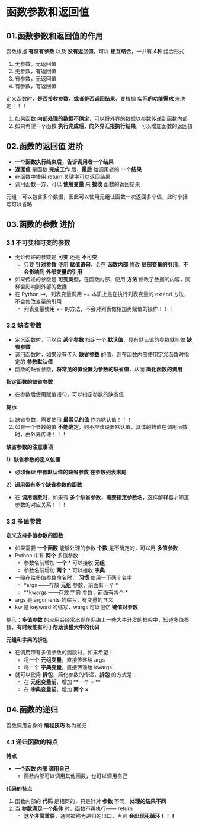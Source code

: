 # 函数参数和返回值

## 01.函数参数和返回值的作用

函数根据 **有没有参数** 以及 **没有返回值**，可以 **相互结合**，一共有 **4种** 组合形式

1. 无参数，无返回值
2. 无参数，有返回值
3. 有参数，无返回值
4. 有参数，有返回值

定义函数时，**是否接收参数，或者是否返回结果**，要根据 **实际的功能需求** 来决定！！！

1. 如果函数 **内部处理的数据不确定**，可以将外界的数据以参数传递到函数内部
2. 如果希望一个函数 **执行完成后，向外界汇报执行结果**，可以增加函数的返回值

## 02.函数的返回值 进阶

- **一个函数执行结束后，告诉调用者一个结果**
- **返回值** 是函数 **完成工作** 后，**最后** 给调用者的 **一个结果**
- 在函数中使用 return 关键字可以返回结果
- 调用函数一方，可以 **使用变量** 来 **接收** 函数的返回结果

元组 - 可以包含多个数据，因此可以使用元组让函数一次返回多个值，此时小括号可以省略

## 03.函数的参数 进阶

### 3.1 不可变和可变的参数

- 无论传递的参数是 **可变** 还是 **不可变**
  - 只要 **针对参数** 使用 **赋值语句**，会在 **函数内部** 修改 **局部变量的引用，不会影响到 外部变量的引用**
- 如果传递的参数是 **可变类型**，在函数内部，使用 **方法** 修改了数据的内容，同样会影响到外部的数据
- 在 Python 中，列表变量调用 += 本质上是在执行列表变量的 extend 方法，不会修改变量的引用
  - 列表变量使用 += 的方法，不会对列表做相加再赋值的操作！！！

### 3.2 缺省参数

- 定义函数时，可以给 **某个参数** 指定一个 **默认值**，具有默认值的参数就叫做 **缺省参数**
- 调用函数时，如果没有传入 **缺省参数** 的值，则在函数内部使用定义函数时指定的 **参数默认值**
- 函数的缺省参数，**将常见的值设置为参数的缺省值**，从而 **简化函数的调用**

**指定函数的缺省参数**

- 在参数后使用赋值语句，可以指定参数的缺省值

**提示**

1. 缺省参数，需要使用 **最常见的值** 作为默认值！！！
2. 如果一个参数的值 **不能确定**，则不应该设置默认值，具体的数值在调用函数时，由外界传递！！！

**缺省参数的注意事项**

**1）缺省参数的定义位置**

- **必须保证 带有默认值的缺省参数 在参数列表末尾**

**2）调用带有多个缺省参数的函数**

- 在 **调用函数时**，如果有 **多个缺省参数，需要指定参数名**，这样解释器才知道参数的对应关系！！！

### 3.3 多值参数

**定义支持多值参数的函数**

- 如果需要 **一个函数** 能够处理的参数 **个数** 是不确定的，可以用 **多值参数**
- Python 中有 **两个** 多值参数：
  - 参数名前增加 **一个** * 可以接收 **元组**
  - 参数名前增加 **两个** * 可以接收 **字典**
- 一般在给多值参数命名时， **习惯** 使用一下两个名字
  - *args ——存放 **元组** 参数，前面有一个 *
  - **kwargs ——存放  字典 参数，前面有两个 *
- args 是 arguments 的缩写，有变量的含义
- kw 是 keyword 的缩写，wargs 可以记忆 **键值对参数**

提示：**多值参数** 的应用会经常出现在网络上一些大牛开发的框架中，知道多值参数，**有时候能有利于帮助读懂大牛的代码**

**元组和字典的拆包**

- 在调用带有多值参数的函数时，如果希望：
  - 将一个 **元组变量**，直接传递给 args
  - 将一个 **字典变量**，直接传递给 kwargs
- 就可以使用 **拆包**，简化参数的传递，**拆包** 的方式是：
  - 在 **元组变量前**，增加 **一个 × **
  - 在 **字典变量前**，增加 **两个 ×**

## 04.函数的递归

函数调用自身的 **编程技巧** 称为递归

### 4.1 递归函数的特点

**特点**

- **一个函数 内部 调用自己**
  - 函数内部可以调用其他函数，也可以调用自己

**代码的特点**

1. 函数内部的 **代码** 是相同的，只是针对 **参数** 不同，**处理的结果不同**
2. 当 **参数满足一个条件** 时，函数不再执行—— return
   - **这个非常重要**，通常被称为递归的出口，否则 **会出现死循环！！！**